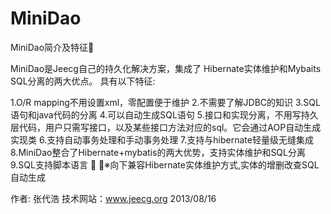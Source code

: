 MiniDao
=======

MiniDao简介及特征


MiniDao是Jeecg自己的持久化解决方案，集成了
Hibernate实体维护和Mybaits SQL分离的两大优点。
具有以下特征:

1.O/R mapping不用设置xml，零配置便于维护 
2.不需要了解JDBC的知识 
3.SQL语句和java代码的分离
4.可以自动生成SQL语句
5.接口和实现分离，不用写持久层代码，用户只需写接口，以及某些接口方法对应的sql。它会通过AOP自动生成实现类
6.支持自动事务处理和手动事务处理
7.支持与hibernate轻量级无缝集成
8.MiniDao整合了Hibernate+mybatis的两大优势，支持实体维护和SQL分离
9.SQL支持脚本语言

※向下兼容Hibernate实体维护方式,实体的增删改查SQL自动生成 



作者: 张代浩
技术网站：www.jeecg.org
2013/08/16

